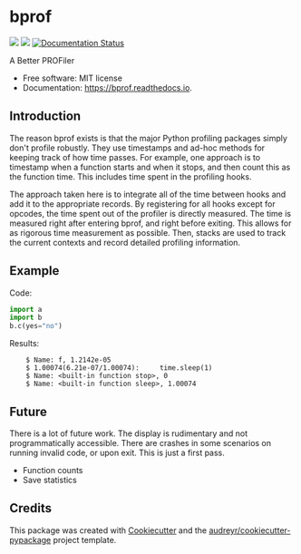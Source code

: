 # bprof

[![](https://img.shields.io/pypi/v/bprof.svg)](https://pypi.python.org/pypi/bprof)
[![](https://img.shields.io/travis/joelfrederico/bprof.svg)](https://travis-ci.org/joelfrederico/bprof)
[![Documentation Status](https://readthedocs.org/projects/bprof/badge/?version=latest)](https://bprof.readthedocs.io/en/latest/?badge=latest)

A Better PROFiler


* Free software: MIT license
* Documentation: https://bprof.readthedocs.io.


## Introduction

The reason bprof exists is that the major Python profiling packages simply don't profile robustly. They use timestamps and ad-hoc methods for keeping track of how time passes. For example, one approach is to timestamp when a function starts and when it stops, and then count this as the function time. This includes time spent in the profiling hooks.

The approach taken here is to integrate all of the time between hooks and add it to the appropriate records. By registering for all hooks except for opcodes, the time spent out of the profiler is directly measured. The time is measured right after entering bprof, and right before exiting. This allows for as rigorous time measurement as possible. Then, stacks are used to track the current contexts and record detailed profiling information.

## Example

Code:

```python
import a
import b
b.c(yes="no")
```

Results:

```
    $ Name: f, 1.2142e-05
    $ 1.00074(6.21e-07/1.00074):     time.sleep(1)
    $ Name: <built-in function stop>, 0
    $ Name: <built-in function sleep>, 1.00074
```

## Future

There is a lot of future work. The display is rudimentary and not programmatically accessible. There are crashes in some scenarios on running invalid code, or upon exit. This is just a first pass.

* Function counts
* Save statistics

## Credits

This package was created with [Cookiecutter][1] and the [audreyr/cookiecutter-pypackage][2] project template.

[1]: https://github.com/audreyr/cookiecutter
[2]: https://github.com/audreyr/cookiecutter-pypackage
